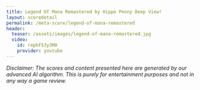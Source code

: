```yaml
---
title: Legend Of Mana Remastered by Hippo Penny Deep View!
layout: scoredetail
permalink: /meta-score/legend-of-mana-remastered
header:
  teaser: /assets/images/legend-of-mana-remastered.jpg
  video:
    id: rephF53y3M0
    provider: youtube
---
```

*Disclaimer: The scores and content presented here are generated by our advanced AI algorithm. This is purely for entertainment purposes and not in any way a game review.*
